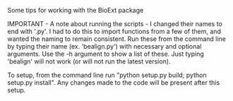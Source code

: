 Some tips for working with the BioExt package

IMPORTANT - A note about running the scripts - I changed their names to end with '.py'. I had to do this to import functions from a few of them, and wanted the naming to remain consistent. Run these from the command line by typing their name (ex. 'bealign.py') with necessary and optional arguments. Use the -h argument to show a list of these. Just typing 'bealign' will not work (or will not run the latest version). 

To setup, from the command line run "python setup.py build; python setup.py install". Any changes made to the code will be present after this setup.


